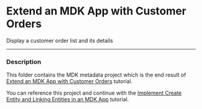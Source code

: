 # Extend an MDK App with Customer Orders
 Display a customer order list and its details
 
***
### Description

This folder contains the MDK metadata project which is the end result of [Extend an MDK App with Customer Orders](https://developers.sap.com/tutorials/cp-mobile-dev-kit-customer-order.html) tutorial.

You can reference this project and continue with the [Implement Create Entity and Linking Entities in an MDK App](https://developers.sap.com/tutorials/cp-mobile-dev-kit-link-entity.html) tutorial.